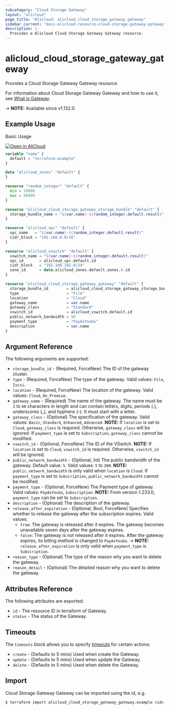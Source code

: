 ```yaml
---
subcategory: "Cloud Storage Gateway"
layout: "alicloud"
page_title: "Alicloud: alicloud_cloud_storage_gateway_gateway"
sidebar_current: "docs-alicloud-resource-cloud-storage-gateway-gateway"
description: |-
  Provides a Alicloud Cloud Storage Gateway Gateway resource.
---
```


# alicloud_cloud_storage_gateway_gateway

Provides a Cloud Storage Gateway Gateway resource.

For information about Cloud Storage Gateway Gateway and how to use it, see [What is Gateway](https://www.alibabacloud.com/help/en/csg/developer-reference/api-mnz46x).

-> **NOTE:** Available since v1.132.0.

## Example Usage

Basic Usage

<div style="display: block;margin-bottom: 40px;"><div class="oics-button" style="float: right;position: absolute;margin-bottom: 10px;">
  <a href="https://api.aliyun.com/api-tools/terraform?resource=alicloud_cloud_storage_gateway_gateway&exampleId=6d198b36-5fc2-43f8-5311-a0ce025d1f507d503740&activeTab=example&spm=docs.r.cloud_storage_gateway_gateway.0.6d198b365f&intl_lang=EN_US" target="_blank">
    <img alt="Open in AliCloud" src="https://img.alicdn.com/imgextra/i1/O1CN01hjjqXv1uYUlY56FyX_!!6000000006049-55-tps-254-36.svg" style="max-height: 44px; max-width: 100%;">
  </a>
</div></div>

```terraform
variable "name" {
  default = "terraform-example"
}

data "alicloud_zones" "default" {
}

resource "random_integer" "default" {
  min = 10000
  max = 99999
}

resource "alicloud_cloud_storage_gateway_storage_bundle" "default" {
  storage_bundle_name = "${var.name}-${random_integer.default.result}"
}

resource "alicloud_vpc" "default" {
  vpc_name   = "${var.name}-${random_integer.default.result}"
  cidr_block = "192.168.0.0/16"
}

resource "alicloud_vswitch" "default" {
  vswitch_name = "${var.name}-${random_integer.default.result}"
  vpc_id       = alicloud_vpc.default.id
  cidr_block   = "192.168.192.0/24"
  zone_id      = data.alicloud_zones.default.zones.0.id
}

resource "alicloud_cloud_storage_gateway_gateway" "default" {
  storage_bundle_id        = alicloud_cloud_storage_gateway_storage_bundle.default.id
  type                     = "File"
  location                 = "Cloud"
  gateway_name             = var.name
  gateway_class            = "Standard"
  vswitch_id               = alicloud_vswitch.default.id
  public_network_bandwidth = 50
  payment_type             = "PayAsYouGo"
  description              = var.name
}
```

## Argument Reference

The following arguments are supported:

* `storage_bundle_id` - (Required, ForceNew) The ID of the gateway cluster.
* `type` - (Required, ForceNew) The type of the gateway. Valid values: `File`, `Iscsi`.
* `location` - (Required, ForceNew) The location of the gateway. Valid values: `Cloud`, `On_Premise`.
* `gateway_name` - (Required) The name of the gateway. The name must be `1` to `60` characters in length and can contain letters, digits, periods (.), underscores (_), and hyphens (-). It must start with a letter.
* `gateway_class` - (Optional) The specification of the gateway. Valid values: `Basic`, `Standard`, `Enhanced`, `Advanced`. **NOTE:** If `location` is set to `Cloud`, `gateway_class` is required. Otherwise, `gateway_class` will be ignored. If `payment_type` is set to `Subscription`, `gateway_class` cannot be modified.
* `vswitch_id` - (Optional, ForceNew) The ID of the VSwitch. **NOTE:** If `location` is set to `Cloud`, `vswitch_id` is required. Otherwise, `vswitch_id` will be ignored.
* `public_network_bandwidth` - (Optional, Int) The public bandwidth of the gateway. Default value: `5`. Valid values: `5` to `200`. **NOTE:** `public_network_bandwidth` is only valid when `location` is `Cloud`. If `payment_type` is set to `Subscription`, `public_network_bandwidth` cannot be modified.
* `payment_type` - (Optional, ForceNew) The Payment type of gateway. Valid values: `PayAsYouGo`, `Subscription`. **NOTE:** From version 1.233.0, `payment_type` can be set to `Subscription`.
* `description` - (Optional) The description of the gateway.
* `release_after_expiration` - (Optional, Bool, ForceNew) Specifies whether to release the gateway after the subscription expires. Valid values:
  - `true`: The gateway is released after it expires. The gateway becomes unavailable seven days after the gateway expires.
  - `false`: The gateway is not released after it expires. After the gateway expires, its billing method is changed to `PayAsYouGo`.
-> **NOTE:** `release_after_expiration` is only valid when `payment_type` is `Subscription`.
* `reason_type` - (Optional) The type of the reason why you want to delete the gateway.
* `reason_detail` - (Optional) The detailed reason why you want to delete the gateway.

## Attributes Reference

The following attributes are exported:

* `id` - The resource ID in terraform of Gateway.
* `status` - The status of the Gateway.

## Timeouts

The `timeouts` block allows you to specify [timeouts](https://www.terraform.io/docs/configuration-0-11/resources.html#timeouts) for certain actions:

* `create` - (Defaults to 5 mins) Used when create the Gateway.
* `update` - (Defaults to 5 mins) Used when update the Gateway.
* `delete` - (Defaults to 5 mins) Used when delete the Gateway.

## Import

Cloud Storage Gateway Gateway can be imported using the id, e.g.

```shell
$ terraform import alicloud_cloud_storage_gateway_gateway.example <id>
```
